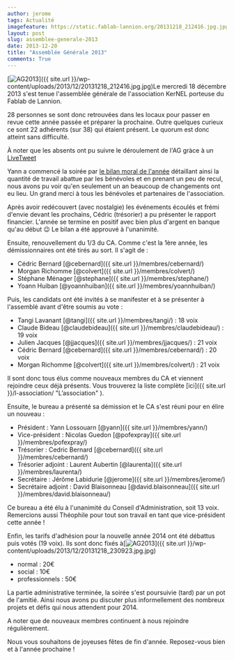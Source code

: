 ```yaml
---
author: jerome
tags: Actualité
imagefeature: https://static.fablab-lannion.org/20131218_212416.jpg.jpg
layout: post
slug: assemblee-generale-2013
date: 2013-12-20
title: "Assemblée Générale 2013"
comments: True
---
```

[![AG2013](https://static.fablab-lannion.org/20131218_212416.jpg-150x150.jpg)]({{ site.url }}/wp-content/uploads/2013/12/20131218_212416.jpg.jpg)Le mercredi 18
décembre 2013 s'est tenue l'assemblée générale de l'association KerNEL
porteuse du Fablab de Lannion.

28 personnes se sont donc retrouvées dans les locaux pour passer en revue
cette année passée et préparer la prochaine. Outre quelques curieux ce sont 22
adhérents (sur 38) qui étaient présent. Le quorum est donc atteint sans
difficulté.

À noter que les absents ont pu suivre le déroulement de l'AG gràce à un
[LiveTweet](https://sfy.co/qLY1)

Yann a commencé la soirée par [le bilan moral de
l'année](https://ubuntuone.com/6BUQl130JCMuO2pJZ9b84R) détaillant ainsi la
quantité de travail abattue par les bénévoles et en prenant un peu de recul,
nous avons pu voir qu'en seulement un an beaucoup de changements ont eu lieu.
Un grand merci à tous les bénévoles et partenaires de l'association.

Après avoir redécouvert (avec nostalgie) les événements écoulés et frémi
d'envie devant les prochains, Cédric (trésorier) a pu présenter le rapport
financier. L'année se termine en positif avec bien plus d'argent en banque
qu'au début 😉 Le bilan a été approuvé à l'unanimité.

Ensuite, renouvellement du 1/3 du CA. Comme c'est la 1ère année, les
démissionnaires ont été tirés au sort. Il s'agit de :

  * Cédric Bernard [@cebernard]({{ site.url }}/membres/cebernard/)
  * Morgan Richomme [@colvert]({{ site.url }}/membres/colvert/)
  * Stéphane Ménager [@stephane]({{ site.url }}/membres/stephane/)
  * Yoann Huiban [@yoannhuiban]({{ site.url }}/membres/yoannhuiban/)

Puis, les candidats ont été invités à se manifester et à se présenter à
l'assemblé avant d'être soumis au vote :

  * Tangi Lavanant [@tangi]({{ site.url }}/membres/tangi/) : 18 voix
  * Claude Bideau [@claudebideau]({{ site.url }}/membres/claudebideau/) : 19 voix
  * Julien Jacques [@jjacques]({{ site.url }}/membres/jjacques/) : 21 voix
  * Cédric Bernard [@cebernard]({{ site.url }}/membres/cebernard/) : 20 voix
  * Morgan Richomme [@colvert]({{ site.url }}/membres/colvert/) : 21 voix

Il sont donc tous élus comme nouveaux membres du CA et viennent rejoindre ceux
déjà présents. Vous trouverez la liste complète [ici]({{ site.url }}/l-association/ "L’association" ).

Ensuite, le bureau a présenté sa démission et le CA s'est réuni pour en élire
un nouveau :

  * Président : Yann Lossouarn [@yann]({{ site.url }}/membres/yann/)
  * Vice-président : Nicolas Guedon [@pofexpray]({{ site.url }}/membres/pofexpray/)
  * Trésorier : Cedric Bernard [@cebernard]({{ site.url }}/membres/cebernard/)
  * Trésorier adjoint : Laurent Aubertin [@laurenta]({{ site.url }}/membres/laurenta/)
  * Secrétaire : Jérôme Labidurie [@jerome]({{ site.url }}/membres/jerome/)
  * Secrétaire adjoint : David Blaisonneau [@david.blaisonneau]({{ site.url }}/membres/david.blaisonneau/)

Ce bureau a été élu à l'unanimité du Conseil d'Administration, soit 13 voix.
Remercions aussi Théophile pour tout son travail en tant que vice-président
cette année !

Enfin, les tarifs d'adhésion pour la nouvelle année 2014 ont été débattus puis
votés (19 voix). Ils sont donc fixés
à[![AG2013](https://static.fablab-lannion.org/20131218_230923.jpg-150x150.jpg)]({{ site.url }}/wp-content/uploads/2013/12/20131218_230923.jpg.jpg)

  * normal : 20€
  * social : 10€
  * professionnels : 50€

La partie administrative terminée, la soirée s'est poursuivie (tard) par un
pot de l'amitié. Ainsi nous avons pu discuter plus informellement des nombreux
projets et défis qui nous attendent pour 2014.

A noter que de nouveaux membres continuent à nous rejoindre régulièrement.

Nous vous souhaitons de joyeuses fêtes de fin d'année. Reposez-vous bien et à
l'année prochaine !




